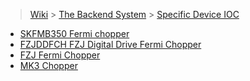 > [Wiki](Home) > [The Backend System](The-Backend-System) > [Specific Device IOC](Specific-Device-IOC)

* [SKFMB350 Fermi chopper](SKF_MB350_Chopper)
* [FZJDDFCH FZJ Digital Drive Fermi Chopper](FZJ_DD_Fermi_chopper)
* [FZJ Fermi Chopper](FZJ_Fermi_chopper)
* [MK3 Chopper](MK3-Chopper)